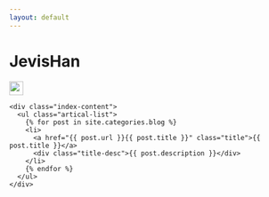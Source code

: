 ```yaml
---
layout: default
---
```


<body>
  <div class="index-wrapper">
    <div class="aside">
      <div class="info-card">
        <h1>JevisHan</h1>
        <a href="https://github.com/Jevis" target="_blank"><img src="https://github.com/favicon.ico" alt="" width="25"/></a>
      </div>
      <div id="particles-js"></div>
    </div>

    <div class="index-content">
      <ul class="artical-list">
        {% for post in site.categories.blog %}
        <li>
          <a href="{{ post.url }}{{ post.title }}" class="title">{{ post.title }}</a>
          <div class="title-desc">{{ post.description }}</div>
        </li>
        {% endfor %}
      </ul>
    </div>
  </div>
</body>
